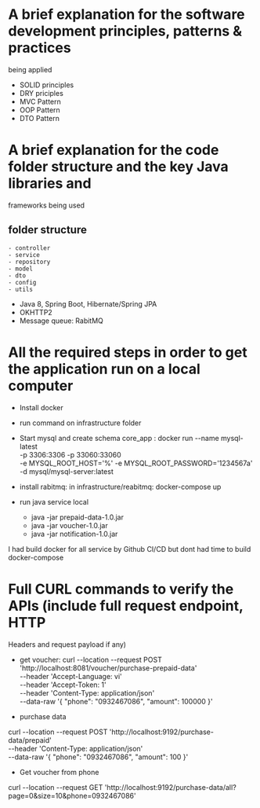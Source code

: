 # A brief explanation for the software development principles, patterns & practices
being applied
- SOLID principles
- DRY priciples
- MVC Pattern
- OOP Pattern
- DTO Pattern
# A brief explanation for the code folder structure and the key Java libraries and
frameworks being used
## folder structure
	- controller
	- service
	- repository
	- model
	- dto
	- config
	- utils

- Java 8, Spring Boot, Hibernate/Spring JPA
- OKHTTP2
- Message queue: RabitMQ

# All the required steps in order to get the application run on a local computer
- Install docker
- run command on infrastructure folder
 - Start mysql and create schema core_app : 
 docker run --name mysql-latest  \
-p 3306:3306 -p 33060:33060  \
-e MYSQL_ROOT_HOST='%' -e MYSQL_ROOT_PASSWORD='1234567a'   \
-d mysql/mysql-server:latest

- install rabitmq: in infrastructure/reabitmq: docker-compose up
- run java service local
	- java -jar prepaid-data-1.0.jar
	- java -jar voucher-1.0.jar
	- java -jar notification-1.0.jar

I had build docker for all service by Github CI/CD but dont had time to build docker-compose


# Full CURL commands to verify the APIs (include full request endpoint, HTTP
Headers and request payload if any)
- get voucher: 
curl --location --request POST 'http://localhost:8081/voucher/purchase-prepaid-data' \
--header 'Accept-Language: vi' \
--header 'Accept-Token: 1' \
--header 'Content-Type: application/json' \
--data-raw '{
    "phone": "0932467086",
    "amount": 100000
}'

- purchase data

curl --location --request POST 'http://localhost:9192/purchase-data/prepaid' \
--header 'Content-Type: application/json' \
--data-raw '{
    "phone": "0932467086",
    "amount": 100
}'

- Get voucher from phone

curl --location --request GET 'http://localhost:9192/purchase-data/all?page=0&size=10&phone=0932467086'


